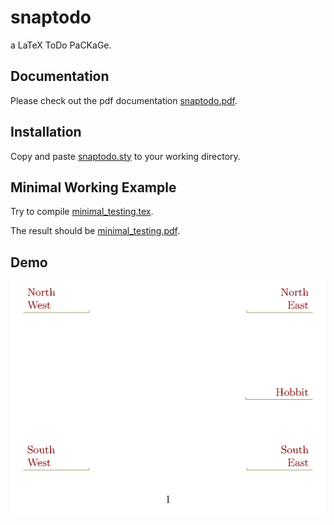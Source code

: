 
# snaptodo

a LaTeX ToDo PaCKaGe.

## Documentation

Please check out the pdf documentation
[snaptodo.pdf](snaptodo.pdf).

## Installation

Copy and paste
[snaptodo.sty](snaptodo.sty)
to your working directory.

## Minimal Working Example

Try to compile
[minimal_testing.tex](minimal_testing.tex).

The result should be
[minimal_testing.pdf](minimal_testing.pdf).

## Demo

![A demo of bumping algorithm via Lissajous curve](ct.gif)
